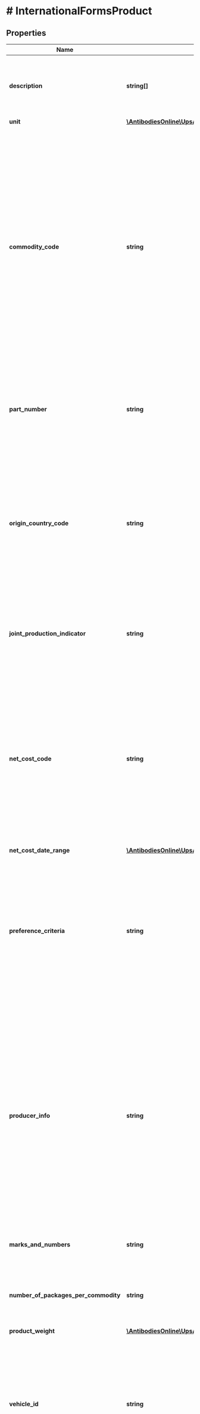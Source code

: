 # # InternationalFormsProduct

## Properties

Name | Type | Description | Notes
------------ | ------------- | ------------- | -------------
**description** | **string[]** | Description of the product.  Applies to all International Forms. Optional for Partial Invoice. Must be present at least once and can occur for a maximum of 3 times. |
**unit** | [**\AntibodiesOnline\UpsApi\Shipping\Model\ProductUnit**](ProductUnit.md) |  | [optional]
**commodity_code** | **string** | 6-to-15-alphanumeric commodity code. Customs uses this code to determine what duties should be assessed on the commodity.  Applies to Invoice, Partial Invoice and NAFTA CO. Required for NAFTA CO and optional for Partial Invoice. Should be at least 6 alphanumeric. For NAFTA CO: For each good described in Description of Goods field, identify the H.S. tariff classification to six digits. If the good is subject to a specific rule of origin in Annex 401 that requires eight digits, identify to eight digits, using the H.S. tariff classification of the country or territory into whose territory the good is imported. | [optional]
**part_number** | **string** | The part number or reference number for the product contained in the invoice line, as indicated on the customs invoice.  Applies to Invoice and Partial Invoice. Required for Invoice forms and optional for Partial Invoice. | [optional]
**origin_country_code** | **string** | The country or territory in which the good was manufactured, produced or grown. For detailed information on country or territory of origin, certificate of origin, rules of origin, and any related matters, please refer to the U.S. Customs and Border Protection Web site at www.customs.gov or contact your country or territory&#39;s Customs authority. | [optional]
**joint_production_indicator** | **string** | If present, JNT will be used as the origin of country or territory code on the NAFTA form and the Product/Origincountry or territoryCode tag will be ignored.  Applies to NAFTA CO only. | [optional]
**net_cost_code** | **string** | For each good described in the Description of Goods field, where the good is subject to a regional value content (RVC) requirement, indicate NC if the RVC is calculated according to the net cost method; otherwise, indicate NO. If the RVC is calculated over a period of time then indicate NC with begin/end date by passing code ND  Applies to NAFTA CO only. Required for NAFTA CO.  Valid values: NC, ND and NO. | [optional]
**net_cost_date_range** | [**\AntibodiesOnline\UpsApi\Shipping\Model\ProductNetCostDateRange**](ProductNetCostDateRange.md) |  | [optional]
**preference_criteria** | **string** | Indicates the criterion (A through F) for each good described in the Description of Goods field if applicable.   The rules of origin are contained in Chapter Four and Annex 401.   Additional rules are described in Annex 703.2 (certain agricultural goods), Annex 300-B, Appendix 6 (certain textile goods) and Annex 308.1 (certain automatic data processing goods and their parts).  Applies to NAFTA CO only. | [optional]
**producer_info** | **string** | Indicate the following:  Yes - If shipper is the producer of the good. If not, state 02, 03, and 04 depending on whether this certificate was based upon:   No [1] - Knowledge of whether the good qualifies as an originating good.  No [2] - Reliance on the producers written representation (other than a Certificate of Origin) that the good qualifies as an originating good.  No [3] - A completed and signed Certificate for the good voluntarily provided to the exporter by the producer.  Applicable for NAFTA CO and is required. Valid values: Yes, No [1], No [2], and No [3]. | [optional]
**marks_and_numbers** | **string** | Any special marks, codes, and numbers that may appear on package.  Applies to CO Only. | [optional]
**number_of_packages_per_commodity** | **string** | The total number of packages, cartons, or containers for the commodity.  Applicable for CO and is required. Should be numeric. Valid characters are 0 -9. | [optional]
**product_weight** | [**\AntibodiesOnline\UpsApi\Shipping\Model\ProductProductWeight**](ProductProductWeight.md) |  | [optional]
**vehicle_id** | **string** | Includes the following information for used self-propelled vehicles as defined in Customs regulations 19 CFR 192.1: The unique Vehicle Identification Number (VIN) in the proper format. Or The Product Identification Number (PIN) for those used self-propelled vehicles for which there are no VINs.  Or the Vehicle Title Number.  Applies to EEI forms only. | [optional]
**schedule_b** | [**\AntibodiesOnline\UpsApi\Shipping\Model\ProductScheduleB**](ProductScheduleB.md) |  | [optional]
**export_type** | **string** | Code indicating Domestic: Exports that have been produced, manufactured, or grown in the United States or Puerto Rico. This includes imported merchandise which has been enhanced in value or changed from the form in which imported by further manufacture or processing in the United States or Puerto Rico. Foreign: Merchandise that has entered the United States and is being exported again in the same condition as when imported.   Applies to EEI forms only. Required for EEI form.  Valid values:  D: Domestic; F: Foreign. | [optional]
**sed_total_value** | **string** | This amount will always be USD.  Applies to EEI forms only. Required for EEI form. Valid characters are 0-9 and \&quot;.\&quot;. (Decimal point). Limit to 2 digit after the decimal. The maximum length of the field is 15 including \&quot;.\&quot; and can hold up to 2 decimal places.  Note: This value is calculated based on the Product/Unit/Value and /Product/Unit/Number (Number of Units * Price per Unit). If the total value is incorrect it will be replaced by the actual calculated total value. | [optional]
**exclude_from_form** | [**\AntibodiesOnline\UpsApi\Shipping\Model\ProductExcludeFromForm**](ProductExcludeFromForm.md) |  | [optional]
**packing_list_info** | [**\AntibodiesOnline\UpsApi\Shipping\Model\ProductPackingListInfo**](ProductPackingListInfo.md) |  | [optional]
**eei_information** | [**\AntibodiesOnline\UpsApi\Shipping\Model\ProductEEIInformation**](ProductEEIInformation.md) |  | [optional]

[[Back to Model list]](../../README.md#models) [[Back to API list]](../../README.md#endpoints) [[Back to README]](../../README.md)
